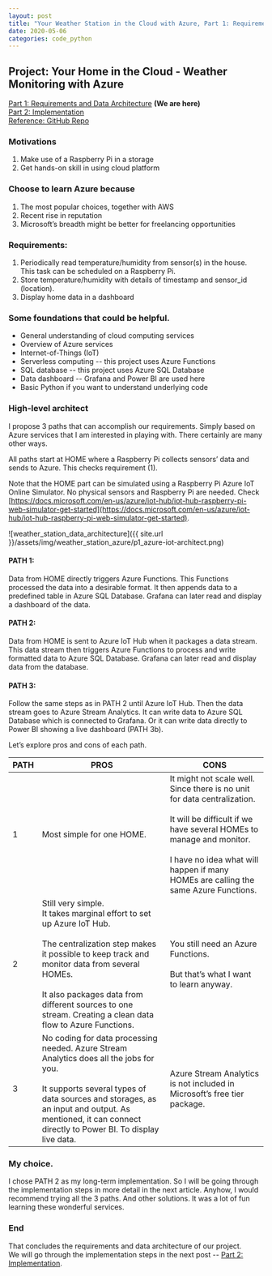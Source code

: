 ```yaml
---
layout: post
title: "Your Weather Station in the Cloud with Azure, Part 1: Requirements and Data Architecture"
date: 2020-05-06
categories: code_python
---
```


## Project: Your Home in the Cloud - Weather Monitoring with Azure
[Part 1: Requirements and Data Architecture](https://clumdee.github.io/blog/your-weather-station-with-azure-part1/) **(We are here)**
<br>
[Part 2: Implementation](https://clumdee.github.io/blog/your-weather-station-with-azure-part2/)
<br>
[Reference: GitHub Repo](https://github.com/clumdee/pi_azure_iot)

### Motivations
1. Make use of a Raspberry Pi in a storage
2. Get hands-on skill in using cloud platform

### Choose to learn Azure because
1. The most popular choices, together with AWS
2. Recent rise in reputation
3. Microsoft’s breadth might be better for freelancing opportunities

### Requirements:
1. Periodically read temperature/humidity from sensor(s) in the house. <br> This task can be scheduled on a Raspberry Pi.
2. Store temperature/humidity with details of timestamp and sensor_id (location).
3. Display home data in a dashboard

### Some foundations that could be helpful.
- General understanding of cloud computing services
- Overview of Azure services
- Internet-of-Things (IoT)
- Serverless computing -- this project uses Azure Functions
- SQL database -- this project uses Azure SQL Database  
- Data dashboard -- Grafana and Power BI are used here
- Basic Python if you want to understand underlying code

### High-level architect
I propose 3 paths that can accomplish our requirements. Simply based on Azure services that I am interested in playing with. There certainly are many other ways.

All paths start at HOME where a Raspberry Pi collects sensors’ data and sends to Azure. This checks requirement (1).

Note that the HOME part can be simulated using a Raspberry Pi Azure IoT Online Simulator. No physical sensors and Raspberry Pi are needed. Check [https://docs.microsoft.com/en-us/azure/iot-hub/iot-hub-raspberry-pi-web-simulator-get-started](https://docs.microsoft.com/en-us/azure/iot-hub/iot-hub-raspberry-pi-web-simulator-get-started).

![weather_station_data_architecture]({{ site.url }}/assets/img/weather_station_azure/p1_azure-iot-architect.png)

#### PATH 1:
Data from HOME directly triggers Azure Functions. This Functions processed the data into a desirable format. It then appends data to a predefined table in Azure SQL Database. Grafana can later read and display a dashboard of the data.

#### PATH 2:
Data from HOME is sent to Azure IoT Hub when it packages a data stream. This data stream then triggers Azure Functions to process and write formatted data to Azure SQL Database. Grafana can later read and display data from the database.

#### PATH 3:
Follow the same steps as in PATH 2 until Azure IoT Hub. Then the data stream goes to Azure Stream Analytics. It can write data to Azure SQL Database which is connected to Grafana. Or it can write data directly to Power BI showing a live dashboard (PATH 3b).

Let’s explore pros and cons of each path.

| PATH      | PROS | CONS |
| ----------- | ----------- | --- |
| 1 | Most simple for one HOME. |  It might not scale well. Since there is no unit for data centralization. <br><br> It will be difficult if we have several HOMEs to manage and monitor. <br><br> I have no idea what will happen if many HOMEs are calling the same Azure Functions. |
| 2 | Still very simple. <br> It takes marginal effort to set up Azure IoT Hub. <br><br> The centralization step makes it possible to keep track and monitor data from several HOMEs. <br><br> It also packages data from different sources to one stream. Creating a clean data flow to Azure Functions. | You still need an Azure Functions. <br><br> But that’s what I want to learn anyway. |
| 3 | No coding for data processing needed. Azure Stream Analytics does all the jobs for you. <br><br> It supports several types of data sources and storages, as an input and output. As mentioned, it can connect directly to Power BI. To display live data. | Azure Stream Analytics is not included in Microsoft’s free tier package. |


### My choice.
I chose PATH 2 as my long-term implementation. So I will be going through the implementation steps in more detail in the next article.
Anyhow, I would recommend trying all the 3 paths. And other solutions. It was a lot of fun learning these wonderful services.

### End
That concludes the requirements and data architecture of our project. <br>
We will go through the implementation steps in the next post -- [Part 2: Implementation](https://clumdee.github.io/blog/your-weather-station-with-azure-part2/).
